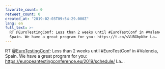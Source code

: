 ```yaml
---
favorite_count: 0
retweet_count: 0
created_at: "2019-02-03T09:54:29.000Z"
lang: en
full_text: >-
  RT @EuroTestingConf: Less than 2 weeks until #EuroTestConf in #Valencia,
  Spain. We have a great program for you: https://t.co/sVU8GbpNbr La…
---
```


RT [@EuroTestingConf](https://twitter.com/EuroTestingConf): Less than 2 weeks
until #EuroTestConf in #Valencia, Spain. We have a great program for you:
<https://europeantestingconference.eu/2019/schedule/> La…

